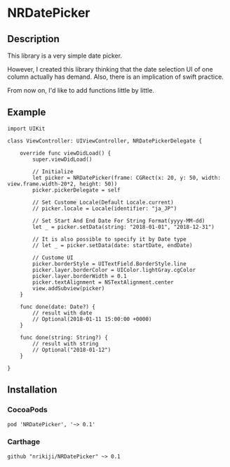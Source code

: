 # NRDatePicker

## Description
This library is a very simple date picker.
  
However, I created this library thinking that the date selection UI of one column actually has demand. Also, there is an implication of swift practice.
  
From now on, I'd like to add functions little by little.

## Example
```
import UIKit

class ViewController: UIViewController, NRDatePickerDelegate {

    override func viewDidLoad() {
        super.viewDidLoad()
        
        // Initialize
        let picker = NRDatePicker(frame: CGRect(x: 20, y: 50, width: view.frame.width-20*2, height: 50))
        picker.pickerDelegate = self

        // Set Custome Locale(Default Locale.current)
        // picker.locale = Locale(identifier: "ja_JP")
        
        // Set Start And End Date For String Format(yyyy-MM-dd)
        let _ = picker.setData(string: "2018-01-01", "2018-12-31")

        // It is also possible to specify it by Date type
        // let _ = picker.setData(date: startDate, endDate)
        
        // Custome UI
        picker.borderStyle = UITextField.BorderStyle.line
        picker.layer.borderColor = UIColor.lightGray.cgColor
        picker.layer.borderWidth = 0.1
        picker.textAlignment = NSTextAlignment.center
        view.addSubview(picker)
    }
    
    func done(date: Date?) {
        // result with date
        // Optional(2018-01-11 15:00:00 +0000)
    }
    
    func done(string: String?) {
        // result with string
        // Optional("2018-01-12")
    }
    
}

```

## Installation

### CocoaPods
```
pod 'NRDatePicker', '~> 0.1'
```

### Carthage
```
github "nrikiji/NRDatePicker" ~> 0.1
```
